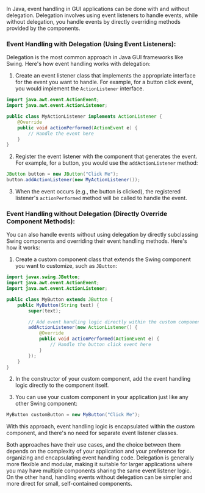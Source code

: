 In Java, event handling in GUI applications can be done with and without delegation. Delegation involves using event listeners to handle events, while without delegation, you handle events by directly overriding methods provided by the components.

### Event Handling with Delegation (Using Event Listeners):

Delegation is the most common approach in Java GUI frameworks like Swing. Here's how event handling works with delegation:

1. Create an event listener class that implements the appropriate interface for the event you want to handle. For example, for a button click event, you would implement the `ActionListener` interface.

```java
import java.awt.event.ActionEvent;
import java.awt.event.ActionListener;

public class MyActionListener implements ActionListener {
    @Override
    public void actionPerformed(ActionEvent e) {
        // Handle the event here
    }
}
```

2. Register the event listener with the component that generates the event. For example, for a button, you would use the `addActionListener` method:

```java
JButton button = new JButton("Click Me");
button.addActionListener(new MyActionListener());
```

3. When the event occurs (e.g., the button is clicked), the registered listener's `actionPerformed` method will be called to handle the event.

### Event Handling without Delegation (Directly Override Component Methods):

You can also handle events without using delegation by directly subclassing Swing components and overriding their event handling methods. Here's how it works:

1. Create a custom component class that extends the Swing component you want to customize, such as `JButton`:

```java
import javax.swing.JButton;
import java.awt.event.ActionEvent;
import java.awt.event.ActionListener;

public class MyButton extends JButton {
    public MyButton(String text) {
        super(text);

        // Add event handling logic directly within the custom component
        addActionListener(new ActionListener() {
            @Override
            public void actionPerformed(ActionEvent e) {
                // Handle the button click event here
            }
        });
    }
}
```

2. In the constructor of your custom component, add the event handling logic directly to the component itself.

3. You can use your custom component in your application just like any other Swing component:

```java
MyButton customButton = new MyButton("Click Me");
```

With this approach, event handling logic is encapsulated within the custom component, and there's no need for separate event listener classes.

Both approaches have their use cases, and the choice between them depends on the complexity of your application and your preference for organizing and encapsulating event handling code. Delegation is generally more flexible and modular, making it suitable for larger applications where you may have multiple components sharing the same event listener logic. On the other hand, handling events without delegation can be simpler and more direct for small, self-contained components.
